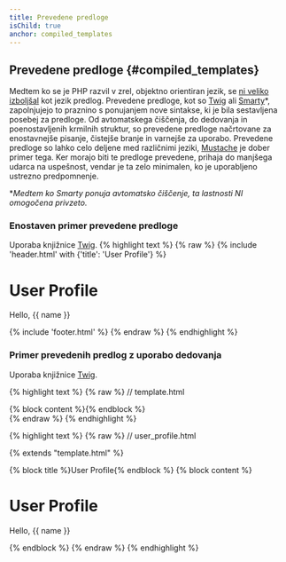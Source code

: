 ```yaml
---
title: Prevedene predloge
isChild: true
anchor: compiled_templates
---
```


## Prevedene predloge {#compiled_templates}

Medtem ko se je PHP razvil v zrel, objektno orientiran jezik, se
[ni veliko izboljšal](http://fabien.potencier.org/article/34/templating-engines-in-php) kot jezik predlog.
Prevedene predloge, kot so [Twig](http://twig.sensiolabs.org/) ali [Smarty](http://www.smarty.net/)*, zapolnjujejo to praznino s
ponujanjem nove sintakse, ki je bila sestavljena posebej za predloge. Od avtomatskega čiščenja, do dedovanja in
poenostavljenih krmilnih struktur, so prevedene predloge načrtovane za enostavnejše pisanje, čistejše branje in varnejše za uporabo.
Prevedene predloge so lahko celo deljene med različnimi jeziki, [Mustache](http://mustache.github.io/) je dober
primer tega. Ker morajo biti te predloge prevedene, prihaja do manjšega udarca na uspešnost, vendar je ta zelo minimalen,
ko je uporabljeno ustrezno predpomnenje.

**Medtem ko Smarty ponuja avtomatsko čiščenje, ta lastnosti NI omogočena privzeto.*

### Enostaven primer prevedene predloge

Uporaba knjižnice [Twig](http://twig.sensiolabs.org/).
{% highlight text %}
{% raw %}
{% include 'header.html' with {'title': 'User Profile'} %}

<h1>User Profile</h1>
<p>Hello, {{ name }}</p>

{% include 'footer.html' %}
{% endraw %}
{% endhighlight %}

### Primer prevedenih predlog z uporabo dedovanja

Uporaba knjižnice [Twig](http://twig.sensiolabs.org/).

{% highlight text %}
{% raw %}
// template.html

<html>
<head>
    <title>{% block title %}{% endblock %}</title>
</head>
<body>

<main>
    {% block content %}{% endblock %}
</main>

</body>
</html>
{% endraw %}
{% endhighlight %}

{% highlight text %}
{% raw %}
// user_profile.html

{% extends "template.html" %}

{% block title %}User Profile{% endblock %}
{% block content %}
    <h1>User Profile</h1>
    <p>Hello, {{ name }}</p>
{% endblock %}
{% endraw %}
{% endhighlight %}
